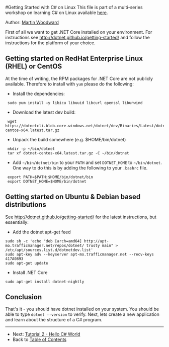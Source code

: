 #Getting Started with C# on Linux
This file is part of a multi-series workshop on learning C# on Linux available [here](../README.md).

Author: [Martin Woodward](https://github.com/MartinWoodward)

First of all we want to get .NET Core installed on your environment.
For instructions see http://dotnet.github.io/getting-started/ and follow the instructions for
the platform of your choice.

## Getting started on RedHat Enterprise Linux (RHEL) or CentOS

At the time of writing, the RPM packages for .NET Core are not publicly available. Therefore to install
with ```yum``` please do the following:

 - Install the dependencies:
``` 
 sudo yum install –y libicu libuuid libcurl openssl libunwind
```
 - Download the latest dev build:
```
 wget https://dotnetcli.blob.core.windows.net/dotnet/dev/Binaries/Latest/dotnet-centos-x64.latest.tar.gz
```
 - Unpack the build somewhere (e.g. $HOME/bin/dotnet)
```
 mkdir -p ~/bin/dotnet
 tar xf dotnet-centos-x64.latest.tar.gz -C ~/bin/dotnet
``` 
 - Add `~/bin/dotnet/bin` to your `PATH` and set `DOTNET_HOME` to `~/bin/dotnet`. One way
    to do this is by adding the following to your `.bashrc` file.
```
 export PATH=$PATH:$HOME/bin/dotnet/bin
 export DOTNET_HOME=$HOME/bin/dotnet
```

## Getting started on Ubuntu & Debian based distributions

See http://dotnet.github.io/getting-started/ for the latest instructions, but essentially:

 - Add the dotnet apt-get feed
```
sudo sh -c 'echo "deb [arch=amd64] http://apt-mo.trafficmanager.net/repos/dotnet/ trusty main" > /etc/apt/sources.list.d/dotnetdev.list'
sudo apt-key adv --keyserver apt-mo.trafficmanager.net --recv-keys 417A0893
sudo apt-get update
```
 - Install .NET Core
```
sudo apt-get install dotnet-nightly
```

## Conclusion
That's it - you should have dotnet installed on your system. You should be able to 
type `dotnet --version` to verify. Next, lets create a new application 
and learn about the structure of a C# program.

---
 - Next: [Tutorial 2 - Hello C# World](../002-Hello-CSharp/)
 - Back to [Table of Contents](../README.md)
